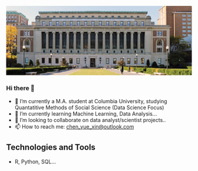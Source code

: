 ![Header](https://github.com/cyn-chen01/cyn-chen01/blob/main/CCT_Winter19_Page_09_Image_0001.jpg "Header")

### Hi there 👋

- 🔭 I’m currently a M.A. student at Columbia University, studying Quantatitive Methods of Social Science (Data Science Focus)
- 🌱 I’m currently learning Machine Learning, Data Analysis...
- 👯 I’m looking to collaborate on data analyst/scientist projects..
- 📫 How to reach me: chen_yue_xin@outlook.com

## Technologies and Tools

- R, Python, SQL...

